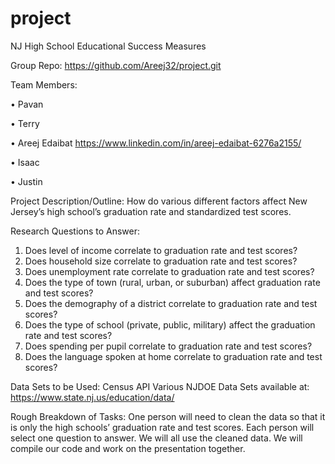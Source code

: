 # project
NJ High School Educational Success Measures

Group Repo: https://github.com/Areej32/project.git

Team Members:

•	Pavan

•	Terry

•	Areej Edaibat https://www.linkedin.com/in/areej-edaibat-6276a2155/


•	Isaac

•	Justin

Project Description/Outline:
How do various different factors affect New Jersey’s high school’s graduation rate and standardized test scores. 

Research Questions to Answer:
1.	Does level of income correlate to graduation rate and test scores?
2.	Does household size correlate to graduation rate and test scores?
3.	Does unemployment rate correlate to graduation rate and test scores?
4.	Does the type of town (rural, urban, or suburban) affect graduation rate and test scores?
5.	Does the demography of a district correlate to graduation rate and test scores? 
6.	Does the type of school (private, public, military) affect the graduation rate and test scores?
7.	Does spending per pupil correlate to graduation rate and test scores?
8.	Does the language spoken at home correlate to graduation rate and test scores?

Data Sets to be Used: 
Census API
Various NJDOE Data Sets available at: https://www.state.nj.us/education/data/

Rough Breakdown of Tasks:
One person will need to clean the data so that it is only the high schools’ graduation rate and test scores.  Each person will select one question to answer. We will all use the cleaned data.
We will compile our code and work on the presentation together. 
